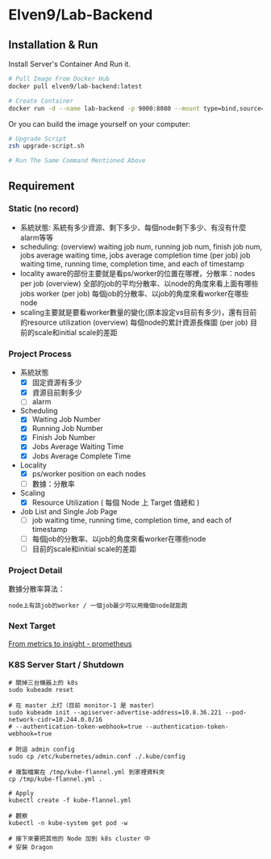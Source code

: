 # Elven9/Lab-Backend

## Installation & Run

Install Server's Container And Run it.

```zsh
# Pull Image From Docker Hub
docker pull elven9/lab-backend:latest

# Create Container
docker run -d --name lab-backend -p 9000:8080 --mount type=bind,source=/etc/kubernetes/admin.conf,target=/root/.kube/config elven9/lab-backend:latest
```

Or you can build the image yourself on your computer:

```zsh
# Upgrade Script
zsh upgrade-script.sh

# Run The Same Command Mentioned Above
```

## Requirement

### Static (no record)

- 系統狀態: 系統有多少資源、剩下多少、每個node剩下多少、有沒有什麼alarm等等
- scheduling: 
(overview) waiting job num, running job num, finish job num, jobs average waiting time, jobs average completion time
(per job) job waiting time, running time, completion time, and each of timestamp
- locality aware的部份主要就是看ps/worker的位置在哪裡，分散率：nodes per job
(overview) 全部的job的平均分散率、以node的角度來看上面有哪些jobs worker
(per job) 每個job的分散率、以job的角度來看worker在哪些node
- scaling主要就是要看worker數量的變化(原本設定vs目前有多少)，還有目前的resource utilization
(overview) 每個node的累計資源長條圖
(per job) 目前的scale和initial scale的差距

### Project Process

- 系統狀態
  - [x] 固定資源有多少
  - [x] 資源目前剩多少
  - [ ] alarm
- Scheduling
  - [x] Waiting Job Number
  - [x] Running Job Number
  - [x] Finish Job Number
  - [x] Jobs Average Waiting Time
  - [x] Jobs Average Complete Time
- Locality
  - [x] ps/worker position on each nodes
  - [ ] 數據：分散率
- Scaling
  - [x] Resource Utilization ( 每個 Node 上 Target 值總和 )
- Job List and Single Job Page
  - [ ] job waiting time, running time, completion time, and each of timestamp
  - [ ] 每個job的分散率、以job的角度來看worker在哪些node
  - [ ] 目前的scale和initial scale的差距

### Project Detail

數據分散率算法：

```
node上有該job的worker / 一個job最少可以用幾個node就能跑
```

### Next Target

[From metrics to insight - prometheus](https://prometheus.io/)

### K8S Server Start / Shutdown

```shell
# 關掉三台機器上的 k8s
sudo kubeadm reset

# 在 master 上打（目前 monitor-1 是 master）
sudo kubeadm init --apiserver-advertise-address=10.8.36.221 --pod-network-cidr=10.244.0.0/16
# --authentication-token-webhook=true --authentication-token-webhook=true

# 附這 admin config
sudo cp /etc/kubernetes/admin.conf ./.kube/config

# 複製檔案在 /tmp/kube-flannel.yml 到家裡資料夾
cp /tmp/kube-flannel.yml .

# Apply
kubectl create -f kube-flannel.yml

# 觀察
kubectl -n kube-system get pod -w

# 接下來要把其他的 Node 加到 k8s cluster 中
# 安裝 Dragon
```